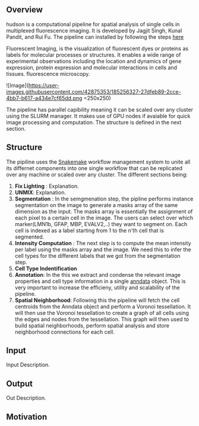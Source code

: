 ## Overview
hudson is a computational pipeline for spatial analysis of single cells in multiplexed fluorescence imaging. It is developed by Jagjit Singh, Kunal Pandit, and Rui Fu. The pipeline can installed by following the steps [here](https://github.com/nygctech/hudson)

Fluorescent Imaging, is the visualization of fluorescent dyes or proteins as labels for molecular processes or structures. It enables a wide range of experimental observations including the location and dynamics of gene expression, protein expression and molecular interactions in cells and tissues. fluorescence microscopy. 

![Image](https://user-images.githubusercontent.com/42875353/185256327-27dfeb89-2cce-4bb7-b617-a434e7cf65dd.png =250x250)


The pipeline has parallel capibility meaning it can be scaled over any cluster using the SLURM manager. It makes use of GPU nodes if avaiable for quick image processing and computation. The structure is defined in the next section.  

## Structure

The pipiline uses the [Snakemake](https://snakemake.readthedocs.io/en/stable/) workflow management system to unite all its differnet components into one single workflow that can be replicated over any machine or scaled over any cluster. The different sections being: 

1) **Fix Lighting** : Explanation. 
2) **UNMIX**: Explanation. 
3) **Segmentation** : In the semgmenation step, the pipline performs instance segmentation on the image to generate a masks array of the same dimension as the input. The masks array is essentially the assignment of each pixel to a certain cell in the image. The users can select over which marker(LMN1b, GFAP, MBP, EVALV2,..) they want to segment on. Each cell is indexed as a label starting from 1 to the n'th cell that is segmented.
4) **Intensity Computation** : The next step is to compute the mean intensity per label using the masks array and the image. We need this to infer the cell types for the different labels that we got from the segmentation step. 
5) **Cell Type Indentification** 
6) **Annotation**: In the this we extract and condense the relevant image properties and cell type information in a single [anndata](https://anndata.readthedocs.io/en/latest/) object. This is very important to increase the efficieny, utility and scalability of the pipeline. 
7) **Spatial Neighborhood**:  Following this the pipeline will fetch the cell centroids from the Anndata object and perform a Voronoi tessellation. It will then use the Voronoi tessellation to create a graph of all cells using the edges and nodes from the tessellation. This graph will then used to build spatial neighborhoods, perform spatial analysis and store neighborhood connections for each cell. 



## Input 


Input Description. 




## Output


Out Description. 



## Motivation 





